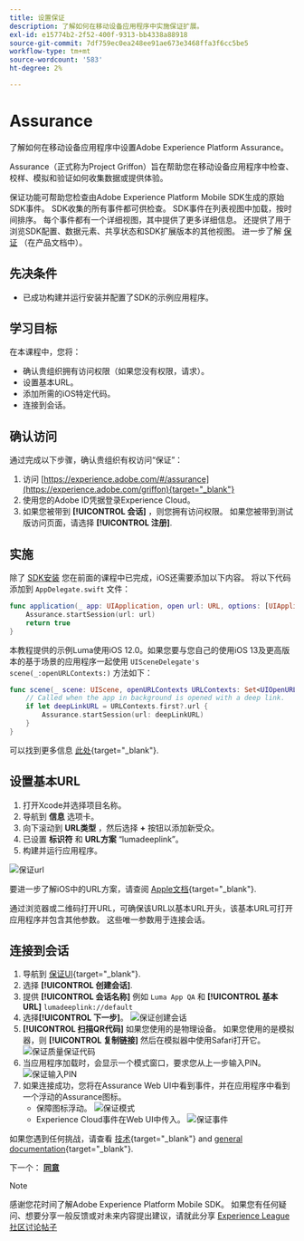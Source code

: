 ```yaml
---
title: 设置保证
description: 了解如何在移动设备应用程序中实施保证扩展。
exl-id: e15774b2-2f52-400f-9313-bb4338a88918
source-git-commit: 7df759ec0ea248ee91ae673e3468ffa3f6cc5be5
workflow-type: tm+mt
source-wordcount: '583'
ht-degree: 2%

---
```


# Assurance

了解如何在移动设备应用程序中设置Adobe Experience Platform Assurance。

Assurance（正式称为Project Griffon）旨在帮助您在移动设备应用程序中检查、校样、模拟和验证如何收集数据或提供体验。

保证功能可帮助您检查由Adobe Experience Platform Mobile SDK生成的原始SDK事件。 SDK收集的所有事件都可供检查。 SDK事件在列表视图中加载，按时间排序。 每个事件都有一个详细视图，其中提供了更多详细信息。 还提供了用于浏览SDK配置、数据元素、共享状态和SDK扩展版本的其他视图。 进一步了解 [保证](https://aep-sdks.gitbook.io/docs/foundation-extensions/adobe-experience-platform-assurance) （在产品文档中）。


## 先决条件

* 已成功构建并运行安装并配置了SDK的示例应用程序。

## 学习目标

在本课程中，您将：

* 确认贵组织拥有访问权限（如果您没有权限，请求）。
* 设置基本URL。
* 添加所需的iOS特定代码。
* 连接到会话。

## 确认访问

通过完成以下步骤，确认贵组织有权访问“保证”：

1. 访问 [https://experience.adobe.com/#/assurance](https://experience.adobe.com/griffon){target="_blank"}
1. 使用您的Adobe ID凭据登录Experience Cloud。
1. 如果您被带到 **[!UICONTROL 会话]** ，则您拥有访问权限。 如果您被带到测试版访问页面，请选择 **[!UICONTROL 注册]**.

## 实施

除了 [SDK安装](install-sdks.md) 您在前面的课程中已完成，iOS还需要添加以下内容。 将以下代码添加到 `AppDelegate.swift` 文件：

```swift
func application(_ app: UIApplication, open url: URL, options: [UIApplication.OpenURLOptionsKey: Any] = [:]) -> Bool {
    Assurance.startSession(url: url)
    return true
}
```

本教程提供的示例Luma使用iOS 12.0。如果您要与您自己的使用iOS 13及更高版本的基于场景的应用程序一起使用 `UISceneDelegate's scene(_:openURLContexts:)` 方法如下：

```swift
func scene(_ scene: UIScene, openURLContexts URLContexts: Set<UIOpenURLContext>) {
    // Called when the app in background is opened with a deep link.
    if let deepLinkURL = URLContexts.first?.url {
        Assurance.startSession(url: deepLinkURL)
    }
}
```

可以找到更多信息 [此处](https://aep-sdks.gitbook.io/docs/foundation-extensions/adobe-experience-platform-assurance#implement-aep-assurance-session-start-apis-ios-only){target="_blank"}.

## 设置基本URL

1. 打开Xcode并选择项目名称。
1. 导航到 **信息** 选项卡。
1. 向下滚动到 **URL类型** ，然后选择 **+** 按钮以添加新受众。
1. 已设置 **标识符** 和 **URL方案** “lumadeeplink”。
1. 构建并运行应用程序。

![保证url](assets/mobile-assurance-url-type.png)

要进一步了解iOS中的URL方案，请查阅 [Apple文档](https://developer.apple.com/documentation/xcode/defining-a-custom-url-scheme-for-your-app){target="_blank"}.

通过浏览器或二维码打开URL，可确保该URL以基本URL开头，该基本URL可打开应用程序并包含其他参数。 这些唯一参数用于连接会话。

## 连接到会话

1. 导航到 [保证UI](https://experience.adobe.com/griffon){target="_blank"}.
1. 选择 **[!UICONTROL 创建会话]**.
1. 提供 **[!UICONTROL 会话名称]** 例如 `Luma App QA` 和 **[!UICONTROL 基本URL]** `lumadeeplink://default`
1. 选择&#x200B;**[!UICONTROL 下一步]**。
   ![保证创建会话](assets/mobile-assurance-create-session.png)
1. **[!UICONTROL 扫描QR代码]** 如果您使用的是物理设备。 如果您使用的是模拟器，则 **[!UICONTROL 复制链接]** 然后在模拟器中使用Safari打开它。
   ![保证质量保证代码](assets/mobile-assurance-qr-code.png)
1. 当应用程序加载时，会显示一个模式窗口，要求您从上一步输入PIN。
   ![保证输入PIN](assets/mobile-assurance-enter-pin.png)
1. 如果连接成功，您将在Assurance Web UI中看到事件，并在应用程序中看到一个浮动的Assurance图标。
   * 保障图标浮动。
      ![保证模式](assets/mobile-assurance-modal.png)
   * Experience Cloud事件在Web UI中传入。
      ![保证事件](assets/mobile-assurance-events.png)

如果您遇到任何挑战，请查看 [技术](https://aep-sdks.gitbook.io/docs/foundation-extensions/adobe-experience-platform-assurance){target="_blank"} and [general documentation](https://aep-sdks.gitbook.io/docs/beta/project-griffon){target="_blank"}.

下一个： **[同意](consent.md)**

>[!NOTE]
>
>感谢您花时间了解Adobe Experience Platform Mobile SDK。 如果您有任何疑问、想要分享一般反馈或对未来内容提出建议，请就此分享 [Experience League社区讨论帖子](https://experienceleaguecommunities.adobe.com/t5/adobe-experience-platform-launch/tutorial-discussion-implement-adobe-experience-cloud-in-mobile/td-p/443796)
